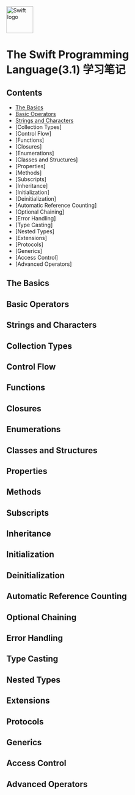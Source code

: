 <img src="https://swift.org/assets/images/swift.svg" alt="Swift logo" height="70" >

# The Swift Programming Language(3.1) 学习笔记


## Contents
- [The Basics](#the-basics)
- [Basic Operators](#basic-operators)
- [Strings and Characters](#strings-and-characters)
- [Collection Types]
- [Control Flow]
- [Functions]
- [Closures]
- [Enumerations]
- [Classes and Structures]
- [Properties]
- [Methods]
- [Subscripts]
- [Inheritance]
- [Initialization]
- [Deinitialization]
- [Automatic Reference Counting]
- [Optional Chaining]
- [Error Handling]
- [Type Casting]
- [Nested Types]
- [Extensions]
- [Protocols]
- [Generics]
- [Access Control]
- [Advanced Operators]


## The Basics
## Basic Operators
## Strings and Characters
## Collection Types
## Control Flow
## Functions
## Closures
## Enumerations
## Classes and Structures
## Properties
## Methods
## Subscripts
## Inheritance
## Initialization
## Deinitialization
## Automatic Reference Counting
## Optional Chaining
## Error Handling
## Type Casting
## Nested Types
## Extensions
## Protocols
## Generics
## Access Control
## Advanced Operators

